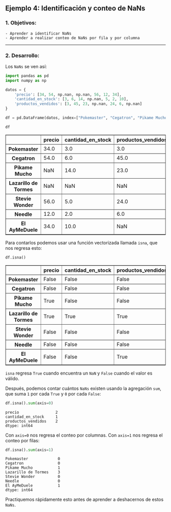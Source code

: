## Ejemplo 4: Identificación y conteo de NaNs

### 1. Objetivos:
    - Aprender a identificar NaNs
    - Aprender a realizar conteo de NaNs por fila y por columna
 
---
    
### 2. Desarrollo:

Los `NaNs` se ven así:


```python
import pandas as pd
import numpy as np
```


```python
datos = {
    'precio': [34, 54, np.nan, np.nan, 56, 12, 34],
    'cantidad_en_stock': [3, 6, 14, np.nan, 5, 2, 10],
    'productos_vendidos': [3, 45, 23, np.nan, 24, 6, np.nan]
}

df = pd.DataFrame(datos, index=["Pokemaster", "Cegatron", "Pikame Mucho", "Lazarillo de Tormes", "Stevie Wonder", "Needle", "El AyMeDuele"])
```


```python
df
```




<div>
<table border="1" class="dataframe">
  <thead>
    <tr style="text-align: right;">
      <th></th>
      <th>precio</th>
      <th>cantidad_en_stock</th>
      <th>productos_vendidos</th>
    </tr>
  </thead>
  <tbody>
    <tr>
      <th>Pokemaster</th>
      <td>34.0</td>
      <td>3.0</td>
      <td>3.0</td>
    </tr>
    <tr>
      <th>Cegatron</th>
      <td>54.0</td>
      <td>6.0</td>
      <td>45.0</td>
    </tr>
    <tr>
      <th>Pikame Mucho</th>
      <td>NaN</td>
      <td>14.0</td>
      <td>23.0</td>
    </tr>
    <tr>
      <th>Lazarillo de Tormes</th>
      <td>NaN</td>
      <td>NaN</td>
      <td>NaN</td>
    </tr>
    <tr>
      <th>Stevie Wonder</th>
      <td>56.0</td>
      <td>5.0</td>
      <td>24.0</td>
    </tr>
    <tr>
      <th>Needle</th>
      <td>12.0</td>
      <td>2.0</td>
      <td>6.0</td>
    </tr>
    <tr>
      <th>El AyMeDuele</th>
      <td>34.0</td>
      <td>10.0</td>
      <td>NaN</td>
    </tr>
  </tbody>
</table>
</div>



Para contarlos podemos usar una función vectorizada llamada `isna`, que nos regresa esto:


```python
df.isna()
```




<div>

<table border="1" class="dataframe">
  <thead>
    <tr style="text-align: right;">
      <th></th>
      <th>precio</th>
      <th>cantidad_en_stock</th>
      <th>productos_vendidos</th>
    </tr>
  </thead>
  <tbody>
    <tr>
      <th>Pokemaster</th>
      <td>False</td>
      <td>False</td>
      <td>False</td>
    </tr>
    <tr>
      <th>Cegatron</th>
      <td>False</td>
      <td>False</td>
      <td>False</td>
    </tr>
    <tr>
      <th>Pikame Mucho</th>
      <td>True</td>
      <td>False</td>
      <td>False</td>
    </tr>
    <tr>
      <th>Lazarillo de Tormes</th>
      <td>True</td>
      <td>True</td>
      <td>True</td>
    </tr>
    <tr>
      <th>Stevie Wonder</th>
      <td>False</td>
      <td>False</td>
      <td>False</td>
    </tr>
    <tr>
      <th>Needle</th>
      <td>False</td>
      <td>False</td>
      <td>False</td>
    </tr>
    <tr>
      <th>El AyMeDuele</th>
      <td>False</td>
      <td>False</td>
      <td>True</td>
    </tr>
  </tbody>
</table>
</div>



`isna` regresa `True` cuando encuentra un `NaN` y `False` cuando el valor es válido.

Después, podemos contar cuántos `NaNs` existen usando la agregación `sum`, que suma `1` por cada `True` y `0` por cada `False`:


```python
df.isna().sum(axis=0)
```




    precio                2
    cantidad_en_stock     1
    productos_vendidos    2
    dtype: int64



Con `axis=0` nos regresa el conteo por columnas. Con `axis=1` nos regresa el conteo por filas:


```python
df.isna().sum(axis=1)
```




    Pokemaster             0
    Cegatron               0
    Pikame Mucho           1
    Lazarillo de Tormes    3
    Stevie Wonder          0
    Needle                 0
    El AyMeDuele           1
    dtype: int64



Practiquemos rápidamente esto antes de aprender a deshacernos de estos `NaNs`.


```python

```
